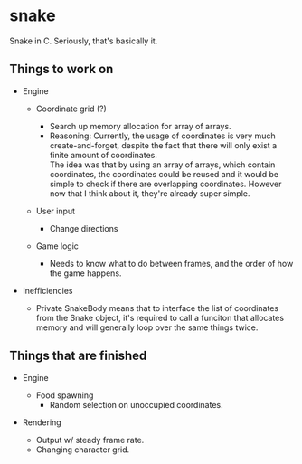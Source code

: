 # snake

 Snake in C. Seriously, that's basically it.

## Things to work on

- Engine
  - Coordinate grid (?)
    - Search up memory allocation for array of arrays.
    - Reasoning:
      Currently, the usage of coordinates is very much create-and-forget, despite the fact that there will only exist a finite amount of coordinates.  
      The idea was that by using an array of arrays, which contain coordinates, the coordinates could be reused and it would be simple to check if there are overlapping coordinates. However now that I think about it, they're already super simple.

  - User input
    - Change directions

  - Game logic
    - Needs to know what to do between frames, and the order of how the game happens.


- Inefficiencies
  - Private SnakeBody means that to interface the list of coordinates from the Snake object, it's required to call a funciton that allocates memory and will generally loop over the same things twice.

## Things that are finished

- Engine
  - Food spawning
    - Random selection on unoccupied coordinates.

- Rendering
  - Output w/ steady frame rate.
  - Changing character grid.
  